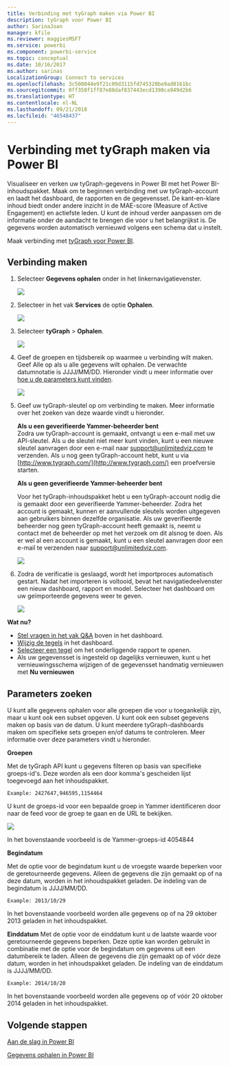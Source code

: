 ```yaml
---
title: Verbinding met tyGraph maken via Power BI
description: tyGraph voor Power BI
author: SarinaJoan
manager: kfile
ms.reviewer: maggiesMSFT
ms.service: powerbi
ms.component: powerbi-service
ms.topic: conceptual
ms.date: 10/16/2017
ms.author: sarinas
LocalizationGroup: Connect to services
ms.openlocfilehash: 3c508044e9f21c09d3115fd745320be9ad0161bc
ms.sourcegitcommit: 0ff358f1ff87e88daf837443ecd1398ca949d2b6
ms.translationtype: HT
ms.contentlocale: nl-NL
ms.lasthandoff: 09/21/2018
ms.locfileid: "46548437"
---
```

# <a name="connect-to-tygraph--with-power-bi"></a>Verbinding met tyGraph maken via Power BI
Visualiseer en verken uw tyGraph-gegevens in Power BI met het Power BI-inhoudspakket. Maak om te beginnen verbinding met uw tyGraph-account en laadt het dashboard, de rapporten en de gegevensset. De kant-en-klare inhoud biedt onder andere inzicht in de MAE-score (Measure of Active Engagement) en actiefste leden. U kunt de inhoud verder aanpassen om de informatie onder de aandacht te brengen die voor u het belangrijkst is.  De gegevens worden automatisch vernieuwd volgens een schema dat u instelt.

Maak verbinding met [tyGraph voor Power BI](https://app.powerbi.com/getdata/services/tygraph).

## <a name="how-to-connect"></a>Verbinding maken
1. Selecteer **Gegevens ophalen** onder in het linkernavigatievenster.
   
   ![](media/service-connect-to-tygraph/getdata.png)
2. Selecteer in het vak **Services** de optie **Ophalen**.
   
   ![](media/service-connect-to-tygraph/services.png)
3. Selecteer **tyGraph** \> **Ophalen**.
   
   ![](media/service-connect-to-tygraph/tygraph.png)
4. Geef de groepen en tijdsbereik op waarmee u verbinding wilt maken. Geef Alle op als u alle gegevens wilt ophalen. De verwachte datumnotatie is JJJJ/MM/DD. Hieronder vindt u meer informatie over [hoe u de parameters kunt vinden](#FindingParams).
   
   ![](media/service-connect-to-tygraph/parameters.png)
5. Geef uw tyGraph-sleutel op om verbinding te maken. Meer informatie over het zoeken van deze waarde vindt u hieronder.
   
    **Als u een geverifieerde Yammer-beheerder bent**  
    Zodra uw tyGraph-account is gemaakt, ontvangt u een e-mail met uw API-sleutel. Als u de sleutel niet meer kunt vinden, kunt u een nieuwe sleutel aanvragen door een e-mail naar support@unlimitedviz.com te verzenden. Als u nog geen tyGraph-account hebt, kunt u via [http://www.tygraph.com/](http://www.tygraph.com/) een proefversie starten. 
   
    **Als u geen geverifieerde Yammer-beheerder bent**
   
    Voor het tyGraph-inhoudspakket hebt u een tyGraph-account nodig die is gemaakt door een geverifieerde Yammer-beheerder. Zodra het account is gemaakt, kunnen er aanvullende sleutels worden uitgegeven aan gebruikers binnen dezelfde organisatie. Als uw geverifieerde beheerder nog geen tyGraph-account heeft gemaakt is, neemt u contact met de beheerder op met het verzoek om dit alsnog te doen. Als er wel al een account is gemaakt, kunt u een sleutel aanvragen door een e-mail te verzenden naar <support@unlimitedviz.com>.
   
    ![](media/service-connect-to-tygraph/creds.png)
6. Zodra de verificatie is geslaagd, wordt het importproces automatisch gestart. Nadat het importeren is voltooid, bevat het navigatiedeelvenster een nieuw dashboard, rapport en model. Selecteer het dashboard om uw geïmporteerde gegevens weer te geven.
   
    ![](media/service-connect-to-tygraph/dashboard.png)

**Wat nu?**

* [Stel vragen in het vak Q&A](consumer/end-user-q-and-a.md) boven in het dashboard.
* [Wijzig de tegels](service-dashboard-edit-tile.md) in het dashboard.
* [Selecteer een tegel](consumer/end-user-tiles.md) om het onderliggende rapport te openen.
* Als uw gegevensset is ingesteld op dagelijks vernieuwen, kunt u het vernieuwingsschema wijzigen of de gegevensset handmatig vernieuwen met **Nu vernieuwen**

<a name="FindingParams"></a>

## <a name="finding-parameters"></a>Parameters zoeken
U kunt alle gegevens ophalen voor alle groepen die voor u toegankelijk zijn, maar u kunt ook een subset opgeven. U kunt ook een subset gegevens maken op basis van de datum. U kunt meerdere tyGraph-dashboards maken om specifieke sets groepen en/of datums te controleren. Meer informatie over deze parameters vindt u hieronder.

**Groepen**

Met de tyGraph API kunt u gegevens filteren op basis van specifieke groeps-id's. Deze worden als een door komma's gescheiden lijst toegevoegd aan het inhoudspakket. 

    Example: 2427647,946595,1154464


U kunt de groeps-id voor een bepaalde groep in Yammer identificeren door naar de feed voor de groep te gaan en de URL te bekijken.

![](media/service-connect-to-tygraph/yammer.png)

In het bovenstaande voorbeeld is de Yammer-groeps-id 4054844

**Begindatum**

Met de optie voor de begindatum kunt u de vroegste waarde beperken voor de geretourneerde gegevens. Alleen de gegevens die zijn gemaakt op of na deze datum, worden in het inhoudspakket geladen. De indeling van de begindatum is JJJJ/MM/DD. 

    Example: 2013/10/29

In het bovenstaande voorbeeld worden alle gegevens op of na 29 oktober 2013 geladen in het inhoudspakket. 

**Einddatum** Met de optie voor de einddatum kunt u de laatste waarde voor geretourneerde gegevens beperken. Deze optie kan worden gebruikt in combinatie met de optie voor de begindatum om gegevens uit een datumbereik te laden. Alleen de gegevens die zijn gemaakt op of vóór deze datum, worden in het inhoudspakket geladen. De indeling van de einddatum is JJJJ/MM/DD. 

    Example: 2014/10/20

In het bovenstaande voorbeeld worden alle gegevens op of vóór 20 oktober 2014 geladen in het inhoudspakket. 

## <a name="next-steps"></a>Volgende stappen
[Aan de slag in Power BI](service-get-started.md)

[Gegevens ophalen in Power BI](service-get-data.md)

